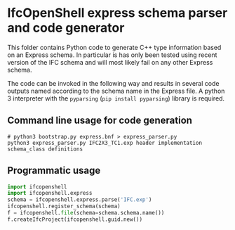 # IfcOpenShell express schema parser and code generator

This folder contains Python code to generate C++ type information based on an
Express schema. In particular is has only been tested using recent version of
the IFC schema and will most likely fail on any other Express schema.

The code can be invoked in the following way and results in several code outputs
named according to the schema name in the Express file. A python 3 interpreter
with the `pyparsing` (`pip install pyparsing`) library is required.

## Command line usage for code generation

~~~
# python3 bootstrap.py express.bnf > express_parser.py
python3 express_parser.py IFC2X3_TC1.exp header implementation schema_class definitions
~~~

## Programmatic usage

~~~py
import ifcopenshell
import ifcopenshell.express
schema = ifcopenshell.express.parse('IFC.exp')
ifcopenshell.register_schema(schema)
f = ifcopenshell.file(schema=schema.schema.name())
f.createIfcProject(ifcopenshell.guid.new())
~~~
